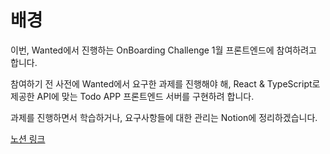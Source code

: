 # 배경

이번, Wanted에서 진행하는 OnBoarding Challenge 1월 프론트엔드에 참여하려고 합니다.

참여하기 전 사전에 Wanted에서 요구한 과제를 진행해야 해, React & TypeScript로 제공한 API에 맞는 Todo APP 프론트엔드 서버를 구현하려 합니다.

과제를 진행하면서 학습하거나, 요구사항들에 대한 관리는 Notion에 정리하겠습니다.

<a href="https://www.notion.so/Wanted-OnBoarding-Challenge-Mission-b0b888a2b9604b2f9605c65666cd0046" target="_blank">노션 링크</a>
